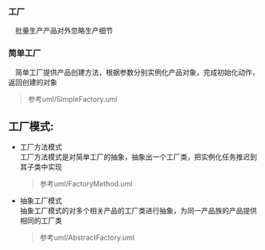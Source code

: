 ### 工厂
　批量生产产品对外忽略生产细节
### 简单工厂
　简单工厂提供产品创建方法，根据参数分别实例化产品对象，完成初始化动作，返回创建的对象
  > 参考uml/SimpleFactory.uml
## 工厂模式:
  * 工厂方法模式  
    工厂方法模式是对简单工厂的抽象，抽象出一个工厂类，把实例化任务推迟到其子类中实现
    > 参考uml/FactoryMethod.uml
  * 抽象工厂模式    
    抽象工厂模式的对多个相关产品的工厂类进行抽象，为同一产品族的产品提供相同的工厂类
    > 参考uml/AbstractFactory.uml
